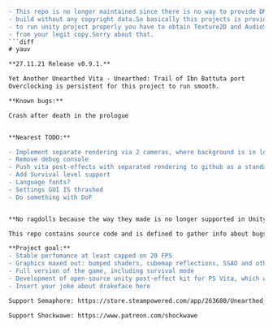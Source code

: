 ```diff
- This repo is no longer maintained since there is no way to provide DMCA-aligned
- build without any copyright data.So basically this projects is provided as is and
- to run unity project properly you have to obtain Texture2D and AudioSource folders
- from your legit copy.Sorry about that.
```diff
# yauv

**27.11.21 Release v0.9.1.**

Yet Another Unearthed Vita - Unearthed: Trail of Ibn Battuta port
Overclocking is persistent for this project to run smooth.

**Known bugs:**

Crash after death in the prologue


**Nearest TODO:**

- Implement separate rendering via 2 cameras, where background is in lower resolution and without any post-effects
- Remove debug console
- Push vita post-effects with separated rendering to github as a standalone package with required explainations
- Add Survival level support
- Language fonts?
- Settings GUI IS thrashed
- Do something with DoF


**No ragdolls because the way they made is no longer supported in Unity 5**

This repo contains source code and is defined to gather info about bugs & crashes.

**Project goal:**
- Stable perfomance at least capped on 20 FPS
- Graphics maxed out: bumped shaders, cubemap reflections, SSAO and other post-effects implemented
- Full version of the game, including survival mode
- Development of open-source unity post-effect kit for PS Vita, which will take homebrew port graphics on a whole new level
- Insert your joke about drakeface here

Support Semaphore: https://store.steampowered.com/app/263680/Unearthed_Trail_of_Ibn_Battuta__Episode_1__Gold_Edition/

Support Shockwawe: https://www.patreon.com/shockwawe

